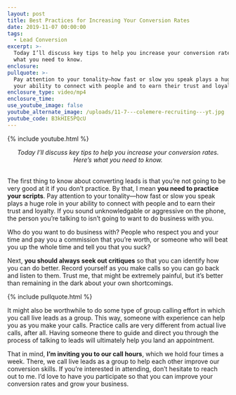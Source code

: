 ```yaml
---
layout: post
title: Best Practices for Increasing Your Conversion Rates
date: 2019-11-07 00:00:00
tags:
  - Lead Conversion
excerpt: >-
  Today I’ll discuss key tips to help you increase your conversion rates. Here’s
  what you need to know.
enclosure:
pullquote: >-
  Pay attention to your tonality—how fast or slow you speak plays a huge role in
  your ability to connect with people and to earn their trust and loyalty.
enclosure_type: video/mp4
enclosure_time:
use_youtube_image: false
youtube_alternate_image: /uploads/11-7---colemere-recruiting---yt.jpg
youtube_code: B3kHIE5PQcU
---
```


{% include youtube.html %}

<center><em>Today I&rsquo;ll discuss key tips to help you increase your conversion rates. Here&rsquo;s what you need to know.</em></center>

<br>The first thing to know about converting leads is that you’re not going to be very good at it if you don’t practice. By that, I mean **you need to practice your scripts**. Pay attention to your tonality—how fast or slow you speak plays a huge role in your ability to connect with people and to earn their trust and loyalty. If you sound unknowledgable or aggressive on the phone, the person you’re talking to isn’t going to want to do business with you.

Who do you want to do business with? People who respect you and your time and pay you a commission that you’re worth, or someone who will beat you up the whole time and tell you that you suck?

Next, **you should always seek out critiques** so that you can identify how you can do better. Record yourself as you make calls so you can go back and listen to them. Trust me, that might be extremely painful, but it’s better than remaining in the dark about your own shortcomings.

{% include pullquote.html %}

It might also be worthwhile to do some type of group calling effort in which you call live leads as a group. This way, someone with experience can help you as you make your calls. Practice calls are very different from actual live calls, after all. Having someone there to guide and direct you through the process of talking to leads will ultimately help you land an appointment.

That in mind, **I’m inviting you to our call hours**, which we hold four times a week. There, we call live leads as a group to help each other improve our conversion skills. If you’re interested in attending, don’t hesitate to reach out to me. I’d love to have you participate so that you can improve your conversion rates and grow your business.